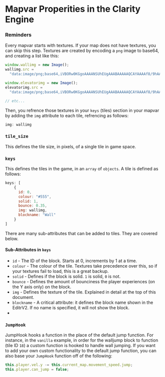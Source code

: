 # Mapvar Properities in the Clarity Engine

### Reminders
Every mapvar starts with textures. If your map does not have textures, you can skip this step. Textures are created by encoding a `png` image to base64, and creating a list like this:
```js
window.wallimg = new Image();
wallimg.src =
  "data:image/png;base64,iVBORw0KGgoAAAANSUhEUgAAABAAAAAQCAYAAAAf8/9hAAAAAXNSR0IArs4c6QAAADNJREFUOE9j9PT0/M9AAWAEGcDDw0OWEV++fGEYNWA0DIZLOvD19f3PwcExwHmBLOuhmgCrKEex0FtLIQAAAABJRU5ErkJgggAA";

window.elevatorimg = new Image();
elevatorimg.src =
  "data:image/png;base64,iVBORw0KGgoAAAANSUhEUgAAABAAAAAQCAYAAAAf8/9hAAAAAXNSR0IArs4c6QAAAG5JREFUOE9jbPJX/W+jwsdADjhy5xMD4+A2AOREEMDlRbxegGmGhQ02Q3AagK4ZlyFYDYBpfvD6C4OCKA9YLzIb2SVYDVhy/BlYU4ylFANyGCCLw1xEMBopCkSQLcPAAGwBh5xnCAYioQw2OAwAAKSneWF2TERPAAAAAElFTkSuQmCC";

// etc...
```
Then, you refrence those textures in your `keys` (tiles) section in your mapvar by adding the `img` attribute to each tile, refrencing as follows:
```js
img: wallimg
```

### `tile_size`
This defines the tile size, in pixels, of a single tile in game space.

### `keys`
This defines the tiles in the game, in an `array` of `objects`. A tile is defined as follows:
```js
keys: [
    {
      id: 0,
      colour: "#555",
      solid: 1,
      bounce: 0.35,
      img: wallimg,
      blockname: "Wall"
    }
]
```
There are many sub-attributes that can be added to tiles. They are covered below.

#### Sub-Attributes in `keys`
 - `id` - The ID of the block. Starts at 0, increments by 1 at a time.
 - `colour` - The colour of the tile. Textures take precedence over this, so if your textures fail to load, this is a great backup.
 - `solid` - Defines if the block is solid. `1` is solid, `0` is not.
 - `bounce` - Defines the amount of bounciness the player experiences (on the Y axis only) on the block.
 - `img` - Defines the texture of the tile. Explained in detail at the top of this document.
 - `blockname` - A critical attribute: it defines the block name shown in the EditrV2. If no name is specified, it will not show the block.
 - 

### `JumpHook`
JumpHook hooks a function in the place of the default jump function. For instance, in the `vanilla` example, in order for the walljump block to function (tile ID `18`) a custom function is hooked to handle wall jumping. If you want to add your own custom functionality to the default jump function, you can also base your `JumpHook` function off of the following:
```js
this.player.vel.y -= this.current_map.movement_speed.jump;
this.player.can_jump = false;
```

